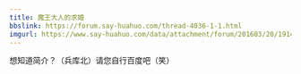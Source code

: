 ```yaml
---
title: 魔王大人的求婚
bbslink: https://forum.say-huahuo.com/thread-4036-1-1.html
imgurl: https://www.say-huahuo.com/data/attachment/forum/201603/20/191401wtq53j5rtjz1ndj5.jpg
---
```


想知道简介？（兵库北）请您自行百度吧（笑）<!--more-->

